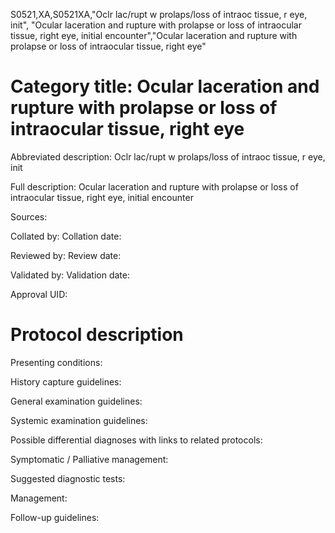 S0521,XA,S0521XA,"Oclr lac/rupt w prolaps/loss of intraoc tissue, r eye, init", "Ocular laceration and rupture with prolapse or loss of intraocular tissue, right eye, initial encounter","Ocular laceration and rupture with prolapse or loss of intraocular tissue, right eye"
# Category title: Ocular laceration and rupture with prolapse or loss of intraocular tissue, right eye

Abbreviated description: Oclr lac/rupt w prolaps/loss of intraoc tissue, r eye, init

Full description: Ocular laceration and rupture with prolapse or loss of intraocular tissue, right eye, initial encounter

Sources:

Collated by:
Collation date:

Reviewed by:
Review date:

Validated by:
Validation date:

Approval UID:

# Protocol description

Presenting conditions:

History capture guidelines:

General examination guidelines:

Systemic examination guidelines:

Possible differential diagnoses with links to related protocols:

Symptomatic / Palliative management:

Suggested diagnostic tests:

Management:

Follow-up guidelines:
